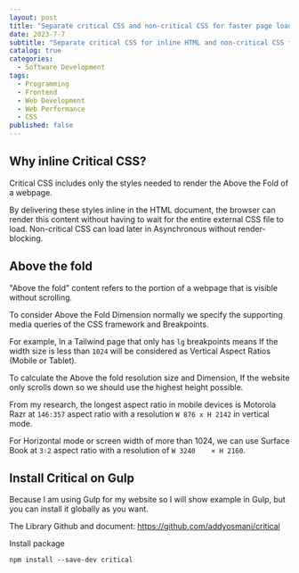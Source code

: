 ```yaml
---
layout: post
title: "Separate critical CSS and non-critical CSS for faster page load"
date: 2023-7-7
subtitle: "Separate critical CSS for inline HTML and non-critical CSS for asynchronous load for a better performance page load."
catalog: true
categories:
  - Software Development
tags:
  - Programming
  - Frontend
  - Web Development
  - Web Performance
  - CSS
published: false
---
```


## Why inline Critical CSS?

Critical CSS includes only the styles needed to render the Above the Fold of a webpage. 

By delivering these styles inline in the HTML document, the browser can render this content without having to wait for the entire external CSS file to load. Non-critical CSS can load later in Asynchronous without render-blocking.

## Above the fold

"Above the fold" content refers to the portion of a webpage that is visible without scrolling.

To consider Above the Fold Dimension normally we specify the supporting media queries of the CSS framework and Breakpoints.

For example, In a Tailwind page that only has `lg` breakpoints means If the width size is less than `1024` will be considered as Vertical Aspect Ratios (Mobile or Tablet).

To calculate the Above the fold resolution size and Dimension, If the website only scrolls down so we should use the highest height possible.

From my research, the longest aspect ratio in mobile devices is Motorola Razr at `146:357` aspect ratio with a resolution `W 876 x H 2142` in vertical mode.

For Horizontal mode or screen width of more than 1024, we can use Surface Book at `3∶2` aspect ratio with a resolution of `W 3240	 × H 2160`.

## Install Critical on Gulp

Because I am using Gulp for my website so I will show example in Gulp, but you can install it globally as you want.

The Library Github and document: <https://github.com/addyosmani/critical>

Install package

`npm install --save-dev critical`



